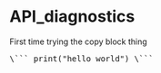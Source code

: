 # API_diagnostics

First time trying the copy block thing

<pre>\``` print("hello world") \```</pre>

